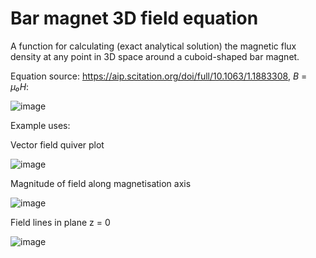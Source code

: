 # Bar magnet 3D field equation

A function for calculating (exact analytical solution) the magnetic flux density at any point in 3D space around a cuboid-shaped bar magnet.

Equation source: https://aip.scitation.org/doi/full/10.1063/1.1883308, *B* = *μ₀H*:

![image](https://user-images.githubusercontent.com/72615977/131226057-69e2015e-91b9-48d5-9103-98dfb1240190.png)

Example uses:

Vector field quiver plot

![image](https://user-images.githubusercontent.com/72615977/131226330-36e791c6-2c75-4849-9562-995684f13749.png)

Magnitude of field along magnetisation axis

![image](https://user-images.githubusercontent.com/72615977/131226237-1eb8ee42-de5c-4942-b5cf-573ea5bcf0c1.png)

Field lines in plane z = 0

![image](https://user-images.githubusercontent.com/72615977/131257284-02079799-6d92-45be-925a-5ae99fbb28c2.png)
